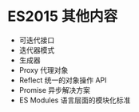 # ES2015 其他内容

- 可迭代接口
- 迭代器模式
- 生成器
- Proxy 代理对象
- Reflect 统一的对象操作 API
- Promise 异步解决方案
- ES Modules 语言层面的模块化标准
